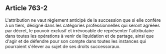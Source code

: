 Article 763-2
----
L'attribution ne vaut règlement anticipé de la succession que si elle confère à
un tiers, désigné dans les catégories professionnelles qui seront agréées par
décret, le pouvoir exclusif et irrévocable de représenter l'attributaire dans
toutes les opérations à venir de liquidation et de partage, ainsi que d'agir et
de défendre pour son compte dans toutes les instances qui pourraient s'élever au
sujet de ses droits successoraux.
